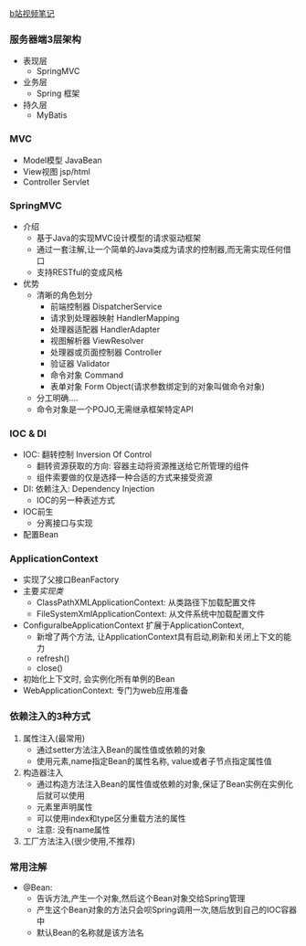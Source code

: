 [b站视频笔记](https://www.bilibili.com/video/av47953244/?spm_id_from=333.788.videocard.0)
### 服务器端3层架构
  - 表现层
    - SpringMVC
  - 业务层
    - Spring 框架
  - 持久层
    - MyBatis

### MVC
  - Model模型 JavaBean
  - View视图  jsp/html
  - Controller Servlet


### SpringMVC
  - 介绍
    - 基于Java的实现MVC设计模型的请求驱动框架
    - 通过一套注解,让一个简单的Java类成为请求的控制器,而无需实现任何借口
    - 支持RESTful的变成风格
  - 优势
    - 清晰的角色划分
      - 前端控制器 DispatcherService
      - 请求到处理器映射 HandlerMapping
      - 处理器适配器 HandlerAdapter
      - 视图解析器  ViewResolver
      - 处理器或页面控制器 Controller
      - 验证器  Validator
      - 命令对象 Command
      - 表单对象 Form Object(请求参数绑定到的对象叫做命令对象)
    - 分工明确....
    - 命令对象是一个POJO,无需继承框架特定API

### IOC & DI
  - IOC: 翻转控制 Inversion Of Control
    - 翻转资源获取的方向: 容器主动将资源推送给它所管理的组件
    - 组件索要做的仅是选择一种合适的方式来接受资源
  - DI: 依赖注入: Dependency Injection
    - IOC的另一种表述方式
  - IOC前生
    - 分离接口与实现
  - 配置Bean


### ApplicationContext
  - 实现了父接口BeanFactory
  - 主要*实现类*
    - ClassPathXMLApplicationContext: 从类路径下加载配置文件
    - FileSystemXmlApplicationContext: 从文件系统中加载配置文件
  - ConfiguralbeApplicationContext 扩展于ApplicationContext,
    - 新增了两个方法, 让ApplicationContext具有启动,刷新和关闭上下文的能力
    - refresh()
    - close()
  - 初始化上下文时, 会实例化所有单例的Bean
  - WebApplicationContext: 专门为web应用准备

### 依赖注入的3种方式
  1. 属性注入(最常用)
     - 通过setter方法注入Bean的属性值或依赖的对象
     - 使用<property>元素,name指定Bean的属性名称, value或者<value>子节点指定属性值 
  2. 构造器注入
     - 通过构造方法注入Bean的属性值或依赖的对象,保证了Bean实例在实例化后就可以使用
     - <constructor-arg>元素里声明属性
     - 可以使用index和type区分重载方法的属性
     - 注意: 没有name属性 
  3. 工厂方法注入(很少使用,不推荐)




### 常用注解
  - @Bean: 
    - 告诉方法,产生一个对象,然后这个Bean对象交给Spring管理
    - 产生这个Bean对象的方法只会呗Spring调用一次,随后放到自己的IOC容器中
    - 默认Bean的名称就是该方法名
